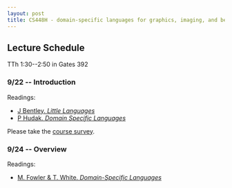 ```yaml
---
layout: post
title: CS448H - domain-specific languages for graphics, imaging, and beyond
---
```


Lecture Schedule
--------

TTh 1:30--2:50 in Gates 392

### 9/22 -- Introduction

Readings:

* [J Bentley. _Little Languages_](little-languages.pdf)
* [P Hudak. _Domain Specific Languages_](DSEL-Little.pdf)

Please take the [course survey](http://goo.gl/forms/kJ4qicMhrq).

### 9/24 -- Overview

Readings:

* [M. Fowler & T. White. _Domain-Specific Languages_](http://proquest.safaribooksonline.com/9780132107549?uicode=stanford)
